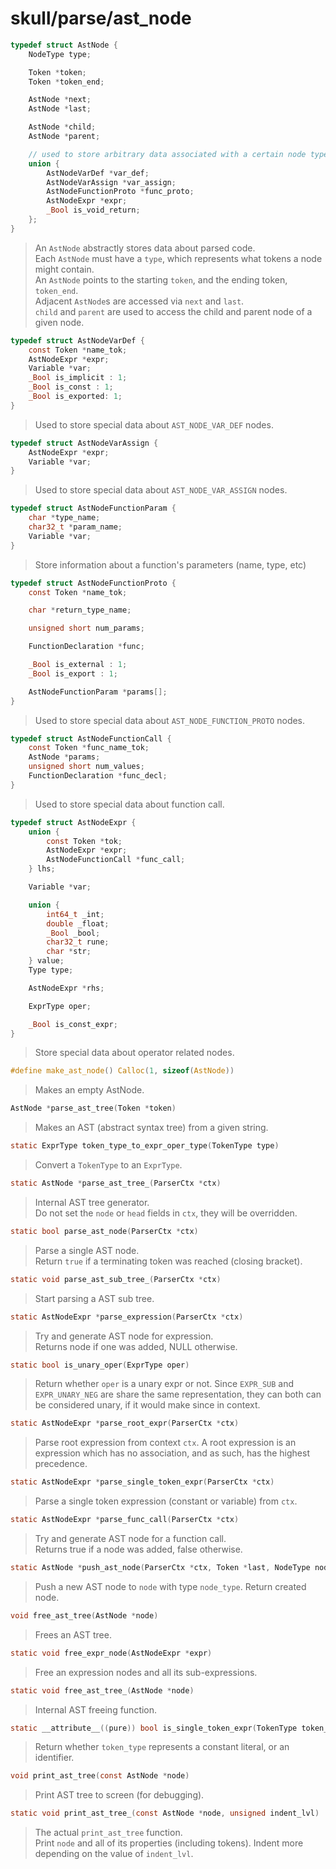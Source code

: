 # skull/parse/ast_node

```c
typedef struct AstNode {
	NodeType type;

	Token *token;
	Token *token_end;

	AstNode *next;
	AstNode *last;

	AstNode *child;
	AstNode *parent;

	// used to store arbitrary data associated with a certain node type
	union {
		AstNodeVarDef *var_def;
		AstNodeVarAssign *var_assign;
		AstNodeFunctionProto *func_proto;
		AstNodeExpr *expr;
		_Bool is_void_return;
	};
}
```

> An `AstNode` abstractly stores data about parsed code.
> \
> Each `AstNode` must have a `type`, which represents what tokens a node might
> contain.
> \
> An `AstNode` points to the starting `token`, and the ending token, `token_end`.
> \
> Adjacent `AstNode`s are accessed via `next` and `last`.
> \
> `child` and `parent` are used to access the child and parent node of a given
> node.

```c
typedef struct AstNodeVarDef {
	const Token *name_tok;
	AstNodeExpr *expr;
	Variable *var;
	_Bool is_implicit : 1;
	_Bool is_const : 1;
	_Bool is_exported: 1;
}
```

> Used to store special data about `AST_NODE_VAR_DEF` nodes.

```c
typedef struct AstNodeVarAssign {
	AstNodeExpr *expr;
	Variable *var;
}
```

> Used to store special data about `AST_NODE_VAR_ASSIGN` nodes.

```c
typedef struct AstNodeFunctionParam {
	char *type_name;
	char32_t *param_name;
	Variable *var;
}
```

> Store information about a function's parameters (name, type, etc)

```c
typedef struct AstNodeFunctionProto {
	const Token *name_tok;

	char *return_type_name;

	unsigned short num_params;

	FunctionDeclaration *func;

	_Bool is_external : 1;
	_Bool is_export : 1;

	AstNodeFunctionParam *params[];
}
```

> Used to store special data about `AST_NODE_FUNCTION_PROTO` nodes.

```c
typedef struct AstNodeFunctionCall {
	const Token *func_name_tok;
	AstNode *params;
	unsigned short num_values;
	FunctionDeclaration *func_decl;
}
```

> Used to store special data about function call.

```c
typedef struct AstNodeExpr {
	union {
		const Token *tok;
		AstNodeExpr *expr;
		AstNodeFunctionCall *func_call;
	} lhs;

	Variable *var;

	union {
		int64_t _int;
		double _float;
		_Bool _bool;
		char32_t rune;
		char *str;
	} value;
	Type type;

	AstNodeExpr *rhs;

	ExprType oper;

	_Bool is_const_expr;
}
```

> Store special data about operator related nodes.

```c
#define make_ast_node() Calloc(1, sizeof(AstNode))
```

> Makes an empty AstNode.

```c
AstNode *parse_ast_tree(Token *token)
```

> Makes an AST (abstract syntax tree) from a given string.

```c
static ExprType token_type_to_expr_oper_type(TokenType type)
```

> Convert a `TokenType` to an `ExprType`.

```c
static AstNode *parse_ast_tree_(ParserCtx *ctx)
```

> Internal AST tree generator.
> \
> Do not set the `node` or `head` fields in `ctx`, they will be overridden.

```c
static bool parse_ast_node(ParserCtx *ctx)
```

> Parse a single AST node.
> \
> Return `true` if a terminating token was reached (closing bracket).

```c
static void parse_ast_sub_tree_(ParserCtx *ctx)
```

> Start parsing a AST sub tree.

```c
static AstNodeExpr *parse_expression(ParserCtx *ctx)
```

> Try and generate AST node for expression.
> \
> Returns node if one was added, NULL otherwise.

```c
static bool is_unary_oper(ExprType oper)
```

> Return whether `oper` is a unary expr or not. Since `EXPR_SUB` and
> `EXPR_UNARY_NEG` are share the same representation, they can both
> can be considered unary, if it would make since in context.

```c
static AstNodeExpr *parse_root_expr(ParserCtx *ctx)
```

> Parse root expression from context `ctx`. A root expression is an expression
> which has no association, and as such, has the highest precedence.

```c
static AstNodeExpr *parse_single_token_expr(ParserCtx *ctx)
```

> Parse a single token expression (constant or variable) from `ctx`.

```c
static AstNodeExpr *parse_func_call(ParserCtx *ctx)
```

> Try and generate AST node for a function call.
> \
> Returns true if a node was added, false otherwise.

```c
static AstNode *push_ast_node(ParserCtx *ctx, Token *last, NodeType node_type)
```

> Push a new AST node to `node` with type `node_type`. Return created node.

```c
void free_ast_tree(AstNode *node)
```

> Frees an AST tree.

```c
static void free_expr_node(AstNodeExpr *expr)
```

> Free an expression nodes and all its sub-expressions.

```c
static void free_ast_tree_(AstNode *node)
```

> Internal AST freeing function.

```c
static __attribute__((pure)) bool is_single_token_expr(TokenType token_type)
```

> Return whether `token_type` represents a constant literal, or an identifier.

```c
void print_ast_tree(const AstNode *node)
```

> Print AST tree to screen (for debugging).

```c
static void print_ast_tree_(const AstNode *node, unsigned indent_lvl)
```

> The actual `print_ast_tree` function.
> \
> Print `node` and all of its properties (including tokens).
> Indent more depending on the value of `indent_lvl`.

